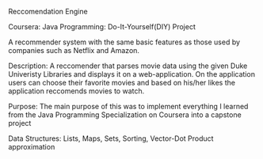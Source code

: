 

Reccomendation Engine

Coursera: Java Programming: Do-It-Yourself(DIY) Project

A recommender system with the same basic features as those used by companies such as Netflix and Amazon.

Description: A reccomender that parses movie data using the given Duke Univeristy Libraries and displays it on a web-application. 
              On the application users can choose their favorite movies and based on his/her likes the application reccomends movies to watch.
 
Purpose: The main purpose of this was to implement everything I learned from the Java Programming Specialization on Coursera into a capstone project

Data Structures: Lists, Maps, Sets, Sorting, Vector-Dot Product approximation


